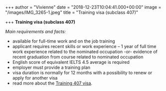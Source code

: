 +++
author = "Vivienne"
date = "2018-12-23T10:04:41.000+00:00"
image = "/images/IMG_3265-1.jpeg"
title = "Training visa (subclass 407)"

+++
**Training visa (subclass 407)**

_Main requirements and facts:_

* available for full-time work and on the job training
* applicant requires recent skills or work experience – 1 year of full time work experience related to the nominated occupation -or- evidence of recent graduation from course related to nominated occupation
* English score of equivalent IELTS 4.5 average is required
* employer must provide a training plan
* visa duration is normally for 12 months with a possibility to renew or apply for another visa
* read more about the [Training 407 visa](https://www.immiaustralia.com.au/the-training-visa-subclass-407/).